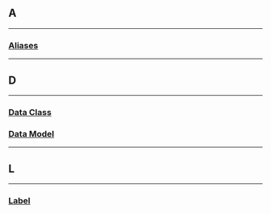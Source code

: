 ## **A**
---
### **[Aliases](../glossary/aliases/aliases.md)**  

---

## **D**
---
### **[Data Class](../glossary/data-class/data-class.md)**  
### **[Data Model](../glossary/data-model/data-model.md)**     

---

## **L**
---
### **[Label](../glossary/label/label.md)** 